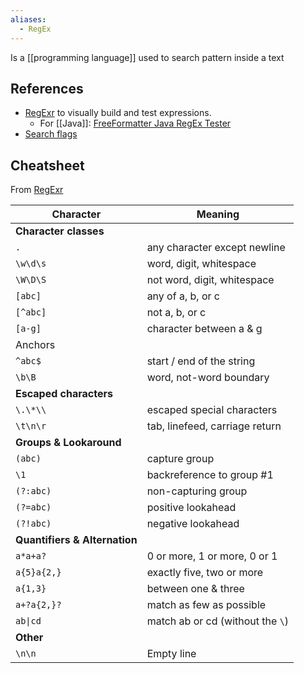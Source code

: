 ```yaml
---
aliases:
  - RegEx
---
```

Is a [[programming language]] used to search pattern inside a text
## References
- [RegExr](https://regexr.com/) to visually build and test expressions.
	- For [[Java]]: [FreeFormatter Java RegEx Tester](https://www.freeformatter.com/java-regex-tester.html)
- [Search flags](https://developer.mozilla.org/en-US/docs/Web/JavaScript/Guide/Regular_Expressions#advanced_searching_with_flags)
## Cheatsheet
From [RegExr](https://regexr.com/)

| Character                     | Meaning                            |
| ----------------------------- | ---------------------------------- |
| **Character classes**         |                                    |
| `.`                           | any character except newline       |
| `\w\d\s`                      | word, digit, whitespace            |
| `\W\D\S`                      | not word, digit, whitespace        |
| `[abc]`                       | any of a, b, or c                  |
| `[^abc]`                      | not a, b, or c                     |
| `[a-g]`                       | character between a & g            |
| Anchors                       |                                    |
| `^abc$`                       | start / end of the string          |
| `\b\B`                        | word, not-word boundary            |
| **Escaped characters**        |                                    |
| `\.\*\\`                      | escaped special characters         |
| `\t\n\r`                      | tab, linefeed, carriage return     |
| **Groups & Lookaround**       |                                    |
| `(abc)`                       | capture group                      |
| `\1`                          | backreference to group #1          |
| `(?:abc)`                     | non-capturing group                |
| `(?=abc)`                     | positive lookahead                 |
| `(?!abc)`                     | negative lookahead                 |
| **Quantifiers & Alternation** |                                    |
| `a*a+a?`                      | 0 or more, 1 or more, 0 or 1       |
| `a{5}a{2,}`                   | exactly five, two or more          |
| `a{1,3}`                      | between one & three                |
| `a+?a{2,}?`                   | match as few as possible           |
| `ab\|cd`                      | match ab or cd   (without the `\`) |
| **Other**                     |                                    |
| `\n\n`                        | Empty line                         |
 
